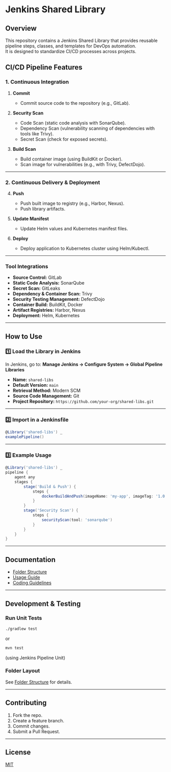 # Jenkins Shared Library

## Overview
This repository contains a Jenkins Shared Library that provides reusable pipeline steps, classes, and templates for DevOps automation.  
It is designed to standardize CI/CD processes across projects.

## **CI/CD Pipeline Features**

### **1. Continuous Integration**

1. **Commit**

   * Commit source code to the repository (e.g., GitLab).
2. **Security Scan**

   * Code Scan (static code analysis with SonarQube).
   * Dependency Scan (vulnerability scanning of dependencies with tools like Trivy).
   * Secret Scan (check for exposed secrets).
3. **Build Scan**

   * Build container image (using BuildKit or Docker).
   * Scan image for vulnerabilities (e.g., with Trivy, DefectDojo).

---

### **2. Continuous Delivery & Deployment**

4. **Push**

   * Push built image to registry (e.g., Harbor, Nexus).
   * Push library artifacts.
5. **Update Manifest**

   * Update Helm values and Kubernetes manifest files.
6. **Deploy**

   * Deploy application to Kubernetes cluster using Helm/Kubectl.

---

### **Tool Integrations**

* **Source Control:** GitLab
* **Static Code Analysis:** SonarQube
* **Secret Scan:** GitLeaks
* **Dependency & Container Scan:** Trivy
* **Security Testing Management:** DefectDojo
* **Container Build:** BuildKit, Docker
* **Artifact Registries:** Harbor, Nexus
* **Deployment:** Helm, Kubernetes

---

## How to Use

### 1️⃣ Load the Library in Jenkins
In Jenkins, go to:
**Manage Jenkins → Configure System → Global Pipeline Libraries**
- **Name:** `shared-libs`
- **Default Version:** `main`
- **Retrieval Method:** Modern SCM
- **Source Code Management:** Git
- **Project Repository:** `https://github.com/your-org/shared-libs.git`

---

### 2️⃣ Import in a Jenkinsfile
```groovy
@Library('shared-libs') _
examplePipeline()
````

---

### 3️⃣ Example Usage

```groovy
@Library('shared-libs') _
pipeline {
    agent any
    stages {
        stage('Build & Push') {
            steps {
                dockerBuildAndPush(imageName: 'my-app', imageTag: '1.0.0')
            }
        }
        stage('Security Scan') {
            steps {
                securityScan(tool: 'sonarqube')
            }
        }
    }
}
```

---

## Documentation

* [Folder Structure](docs/folder-structure.md)
* [Usage Guide](docs/usage-guide.md)
* [Coding Guidelines](docs/coding-guidelines.md)

---

## Development & Testing

### Run Unit Tests

```bash
./gradlew test
```

or

```bash
mvn test
```

(using Jenkins Pipeline Unit)

### Folder Layout

See [Folder Structure](docs/folder-structure.md) for details.

---

## Contributing

1. Fork the repo.
2. Create a feature branch.
3. Commit changes.
4. Submit a Pull Request.

---

## License

[MIT](LICENSE)
